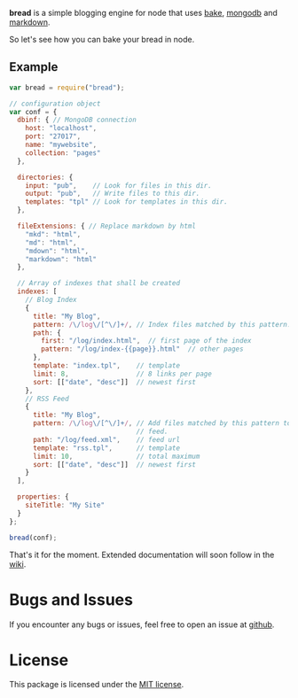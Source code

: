 **bread** is a simple blogging engine for node that uses [bake][bake],
[mongodb][mongodb-native] and [markdown][marked].

So let's see how you can bake your bread in node.

Example
-------

```javascript
var bread = require("bread");

// configuration object
var conf = {
  dbinf: { // MongoDB connection
    host: "localhost",
    port: "27017",
    name: "mywebsite",
    collection: "pages"
  },

  directories: {
    input: "pub",    // Look for files in this dir.
    output: "pub",   // Write files to this dir.
    templates: "tpl" // Look for templates in this dir.
  },

  fileExtensions: { // Replace markdown by html
    "mkd": "html",
    "md": "html",
    "mdown": "html",
    "markdown": "html"
  },

  // Array of indexes that shall be created
  indexes: [
    // Blog Index
    {
      title: "My Blog",
      pattern: /\/log\/[^\/]+/, // Index files matched by this pattern.
      path: {
        first: "/log/index.html",  // first page of the index
        pattern: "/log/index-{{page}}.html"  // other pages
      },
      template: "index.tpl",    // template
      limit: 8,                 // 8 links per page
      sort: [["date", "desc"]]  // newest first
    },
    // RSS Feed
    {
      title: "My Blog",
      pattern: /\/log\/[^\/]+/, // Add files matched by this pattern to the
                                // feed.
      path: "/log/feed.xml",    // feed url
      template: "rss.tpl",      // template
      limit: 10,                // total maximum
      sort: [["date", "desc"]]  // newest first
    }
  ],

  properties: {
    siteTitle: "My Site"
  }
};

bread(conf);
```

That's it for the moment. Extended documentation will soon follow in the [wiki][wiki].


Bugs and Issues
===============

If you encounter any bugs or issues, feel free to open an issue at
[github][issues].


License
=======

This package is licensed under the [MIT license][mit].


[bake]: //github.com/pvorb/node-bake
[mongodb-native]: //github.com/christkv/node-mongodb-native
[marked]: //github.com/chjj/marked
[wiki]: //github.com/pvorb/node-bread/wiki
[issues]: //github.com/pvorb/node-bread/issues
[mit]: http://vorb.de/license/mit.html
